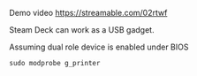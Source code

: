 Demo video https://streamable.com/02rtwf

Steam Deck can work as a USB gadget. 

Assuming dual role device is enabled under BIOS

```
sudo modprobe g_printer
```

